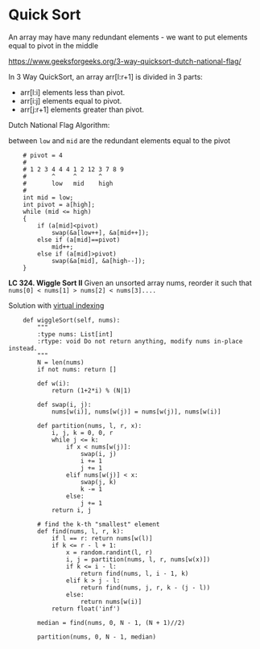 Quick Sort
===
An array may have many redundant elements - we want to put elements equal to pivot in the middle 

https://www.geeksforgeeks.org/3-way-quicksort-dutch-national-flag/

In 3 Way QuickSort, an array arr[l:r+1] is divided in 3 parts:
* arr[l:i] elements less than pivot.
* arr[i:j] elements equal to pivot.
* arr[j:r+1] elements greater than pivot.

Dutch National Flag Algorithm:

between `low` and `mid` are the redundant elements equal to the pivot

```
    # pivot = 4
    #
    # 1 2 3 4 4 4 1 2 12 3 7 8 9
    #       ^     ^      ^
    #       low   mid    high
    #
    int mid = low; 
    int pivot = a[high]; 
    while (mid <= high) 
    { 
        if (a[mid]<pivot) 
            swap(&a[low++], &a[mid++]); 
        else if (a[mid]==pivot) 
            mid++; 
        else if (a[mid]>pivot) 
            swap(&a[mid], &a[high--]); 
    }
```

**LC 324. Wiggle Sort II**
Given an unsorted array nums, reorder it such that `nums[0] < nums[1] > nums[2] < nums[3]....`

Solution with [virtual indexing](https://leetcode.com/problems/wiggle-sort-ii/discuss/77677/O(n)%2BO(1)-after-median-Virtual-Indexing)

```
    def wiggleSort(self, nums):
        """
        :type nums: List[int]
        :rtype: void Do not return anything, modify nums in-place instead.
        """
        N = len(nums)
        if not nums: return []
        
        def w(i):
            return (1+2*i) % (N|1)
        
        def swap(i, j):
            nums[w(i)], nums[w(j)] = nums[w(j)], nums[w(i)]
            
        def partition(nums, l, r, x):
            i, j, k = 0, 0, r
            while j <= k:
                if x < nums[w(j)]: 
                    swap(i, j)
                    i += 1
                    j += 1
                elif nums[w(j)] < x:
                    swap(j, k)
                    k -= 1
                else:
                    j += 1
            return i, j
            
        # find the k-th "smallest" element
        def find(nums, l, r, k): 
            if l == r: return nums[w(l)]
            if k <= r - l + 1:
                x = random.randint(l, r)
                i, j = partition(nums, l, r, nums[w(x)])
                if k <= i - l:
                    return find(nums, l, i - 1, k)
                elif k > j - l:
                    return find(nums, j, r, k - (j - l))
                else:
                    return nums[w(i)]
            return float('inf')
        
        median = find(nums, 0, N - 1, (N + 1)//2)
        
        partition(nums, 0, N - 1, median)
 ```
